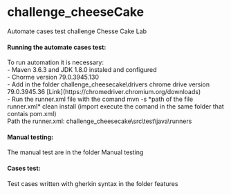# challenge_cheeseCake
Automate cases test challenge Chesse Cake Lab

<h4>Running the automate cases test:</h4>
To run automation it is necessary:</br>
- Maven 3.6.3 and JDK 1.8.0 instaled and configured</br>
- Chorme version 79.0.3945.130</br>
- Add in the folder challenge_cheesecake\drivers chrome drive version 79.0.3945.36 [Link](https://chromedriver.chromium.org/downloads)</br>
- Run the runner.xml file with the comand mvn -s *path of the file runner.xml* clean install (import execute the comand in the same folder that contais pom.xml)</br>
Path the runner.xml: challenge_cheesecake\src\test\java\runners

<h4>Manual testing:</h4>
The manual test are in the folder Manual testing

<h4>Cases test:</h4>
Test cases written with gherkin syntax in the folder features</br>
